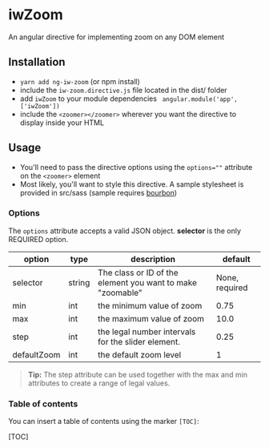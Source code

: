 iwZoom
===
An angular directive for implementing zoom on any DOM element

Installation
-------------

- `yarn add ng-iw-zoom` (or npm install) 
- include the `iw-zoom.directive.js` file located in the dist/ folder
- add `iwZoom` to your module dependencies ` angular.module('app', ['iwZoom'])`
- include the `<zoomer></zoomer>` wherever you want the directive to display inside your HTML

Usage
-----

- You'll need to pass the directive options using the `options=""` attribute on the `<zoomer>` element
- Most likely, you'll want to style this directive. A sample stylesheet is provided in src/sass (sample requires [bourbon](http://bourbon.io/))

### Options

The `options` attribute accepts a valid JSON object.
**selector** is the only REQUIRED option.

option   | type | description | default
-------- | ---  | ----------- | -------
selector | string  | The class or ID of the element you want to make "zoomable" | None, required
min    	| int | the minimum value of zoom | 0.75
max     | int | the maximum value of zoom | 10.0
step 	| int | the legal number intervals for the slider element. | 0.25
defaultZoom | int | the default zoom level | 1
 					
> **Tip:** The step attribute can be used together with the max and min attributes to create a range of legal values.

### Table of contents

You can insert a table of contents using the marker `[TOC]`:

[TOC]

